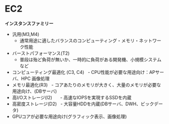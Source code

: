 # EC2

**インスタンスファミリー**

- 汎用(M3,M4) 
   - 通常用途に適したバランスのコンピューティング・メモリ・ネットワーク性能
- バーストパフォーマンス(T2) 
   - 普段は殆ど負荷が無いか、一時的に負荷がある開発機、小規模システムなど
- コンピューティング最適化 (C3, C4)
   - CPU性能が必要な用途向け：APサーバ、HPC 画像処理
- メモリ最適化(R3) 
   - コアあたりのメモリが大きく、大量のメモリが必要な用途向け、(DBサーバ)
- 高I/Oストレージ(I2)　
   - 高速なIOPSを実現するSSDを内蔵
- 高密度ストレージ(D2)
   - 大容量HDDを内蔵(DBサーバ、DWH、ビックデータ)
- GPUコアが必要な用途向け(グラフィック表示、画像処理)
